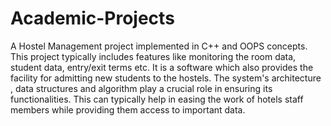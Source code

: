 # Academic-Projects
A Hostel Management project implemented in C++ and OOPS concepts. 
This project typically includes features like monitoring the room data, student data, entry/exit terms etc. 
It is a software which also provides the facility for admitting new students to the hostels. 
The system's architecture , data structures and algorithm play a crucial role in ensuring its functionalities. 
This can typically help in easing the work of hotels staff members while providing them access to important data. 
